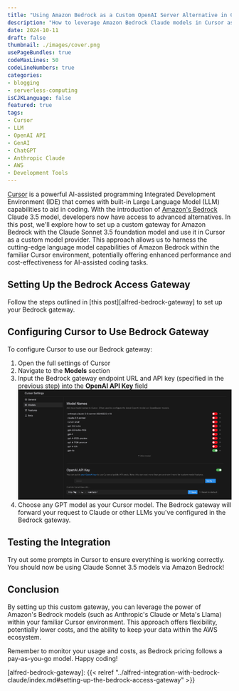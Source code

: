 ```yaml
---
title: "Using Amazon Bedrock as a Custom OpenAI Server Alternative in Cursor"
description: "How to leverage Amazon Bedrock Claude models in Cursor as an alternative to the OpenAI API using a custom gateway setup"
date: 2024-10-11
draft: false
thumbnail: ./images/cover.png
usePageBundles: true
codeMaxLines: 50
codeLineNumbers: true
categories:
- blogging
- serverless-computing
isCJKLanguage: false
featured: true
tags:
- Cursor
- LLM
- OpenAI API
- GenAI
- ChatGPT
- Anthropic Claude
- AWS
- Development Tools
---
```


[Cursor][cursor] is a powerful AI-assisted programming Integrated Development Environment (IDE) that comes with built-in Large Language Model (LLM) capabilities to aid in coding. With the introduction of [Amazon's Bedrock][bedrock] Claude 3.5 model, developers now have access to advanced alternatives. In this post, we'll explore how to set up a custom gateway for Amazon Bedrock with the Claude Sonnet 3.5 foundation model and use it in Cursor as a custom model provider. This approach allows us to harness the cutting-edge language model capabilities of Amazon Bedrock within the familiar Cursor environment, potentially offering enhanced performance and cost-effectiveness for AI-assisted coding tasks.

## Setting Up the Bedrock Access Gateway

Follow the steps outlined in [this post][alfred-bedrock-gateway] to set up your Bedrock gateway.

## Configuring Cursor to Use Bedrock Gateway

To configure Cursor to use our Bedrock gateway:

1. Open the full settings of Cursor
2. Navigate to the **Models** section
3. Input the Bedrock gateway endpoint URL and API key (specified in the previous step) into the **OpenAI API Key** field
![Configure Cursor](./images/configure-cursor-model.png "Configure Bedrock gateway as OpenAI API server and key")
4. Choose any GPT model as your Cursor model. The Bedrock gateway will forward your request to Claude or other LLMs you've configured in the Bedrock gateway.

## Testing the Integration

Try out some prompts in Cursor to ensure everything is working correctly. You should now be using Claude Sonnet 3.5 models via Amazon Bedrock!

## Conclusion

By setting up this custom gateway, you can leverage the power of Amazon's Bedrock models (such as Anthropic's Claude or Meta's Llama) within your familiar Cursor environment. This approach offers flexibility, potentially lower costs, and the ability to keep your data within the AWS ecosystem.

Remember to monitor your usage and costs, as Bedrock pricing follows a pay-as-you-go model. Happy coding!

[cursor]: https://www.cursor.com/
[bedrock]: https://aws.amazon.com/bedrock/
[alfred-bedrock-gateway]: {{< relref "../alfred-integration-with-bedrock-claude/index.md#setting-up-the-bedrock-access-gateway" >}}
